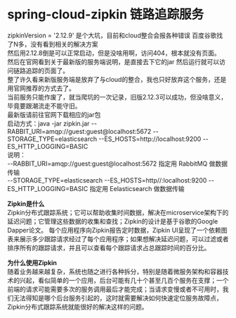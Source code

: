# spring-cloud-zipkin 链路追踪服务
zipkinVersion = '2.12.9' 是个大坑，目前和cloud整合会报各种错误
百度谷歌找了N多，没有看到相关的解决方案  
然后用2.12.8倒是可以正常启动，但是没啥用啊，访问404，根本就没有页面。  
然后在官网看到关于最新版的服务端说明，是直接去下它的jar 然后运行就可以访问链路追踪的页面了。  
整了许久看来新版服务端是放弃了与cloud的整合，我也只好放弃这个服务，还是用官网推荐的方式去了。  
当前服务只能作废了，就当爬坑的一次记录，旧版2.12.3可以成功，但没啥意义，毕竟要跟潮流走不能守旧。    
最新版请前往官网下载相应的jar包  
启动方式：java -jar zipkin.jar --RABBIT_URI=amqp://guest:guest@localhost:5672 --STORAGE_TYPE=elasticsearch --ES_HOSTS=http://localhost:9200 --ES_HTTP_LOGGING=BASIC  
说明：  
--RABBIT_URI=amqp://guest:guest@localhost:5672 指定用 RabbitMQ 做数据传输  
--STORAGE_TYPE=elasticsearch --ES_HOSTS=http//:localhost:9200 --ES_HTTP_LOGGING=BASIC 指定用 Eelasticsearch 做数据传输
  
**Zipkin是什么**  
Zipkin分布式跟踪系统；它可以帮助收集时间数据，解决在microservice架构下的延迟问题；它管理这些数据的收集和查找；Zipkin的设计是基于谷歌的Google Dapper论文。
每个应用程序向Zipkin报告定时数据，Zipkin UI呈现了一个依赖图表来展示多少跟踪请求经过了每个应用程序；如果想解决延迟问题，可以过滤或者排序所有的跟踪请求，并且可以查看每个跟踪请求占总跟踪时间的百分比。

**为什么使用Zipkin**  
随着业务越来越复杂，系统也随之进行各种拆分，特别是随着微服务架构和容器技术的兴起，看似简单的一个应用，后台可能有几十个甚至几百个服务在支撑；一个前端的请求可能需要多次的服务调用最后才能完成；当请求变慢或者不可用时，我们无法得知是哪个后台服务引起的，这时就需要解决如何快速定位服务故障点，Zipkin分布式跟踪系统就能很好的解决这样的问题。